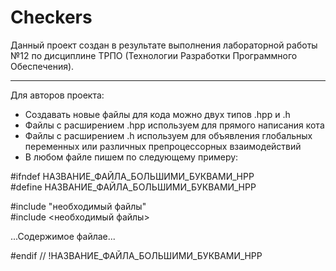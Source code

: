 # Checkers
Данный проект создан в результате выполнения лабораторной работы №12 по дисциплине ТРПО (Технологии Разработки Программного Обеспечения).

---
Для авторов проекта:
- Создавать новые файлы для кода можно двух типов .hpp и .h
- Файлы с расширением .hpp используем для прямого написания кота
- Файлы с расширением .h используем для объявления глобальных переменных или различных препроцессорных взаимодействий
- В любом файле пишем по следующему примеру:

#ifndef НАЗВАНИЕ_ФАЙЛА_БОЛЬШИМИ_БУКВАМИ_HPP  
#define НАЗВАНИЕ_ФАЙЛА_БОЛЬШИМИ_БУКВАМИ_HPP  

#include "необходимый файлы"  
#include <необходимый файлы>  

...Содержимое файлае...

#endif  // !НАЗВАНИЕ_ФАЙЛА_БОЛЬШИМИ_БУКВАМИ_HPP
